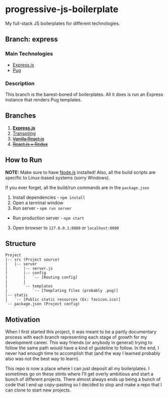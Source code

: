 # progressive-js-boilerplate

My full-stack JS boilerplates for different technologies.

## Branch: express

### Main Technologies
- [Express.js](http://expressjs.com/)
- [Pug](https://github.com/pugjs/pug)

### Description
This branch is the barest-boned of boilerplates. All it does is run an Express
instance that renders Pug templates.

## Branches
1. **[Express.js](../../tree/express)**
2. [Transpiling](../../tree/transpiling)
3. ~~[Vanilla React.js](../../tree/react)~~
4. ~~[React.js + Redux](../../tree/reactredux)~~

## How to Run
**NOTE:** Make sure to have [Node.js](https://nodejs.org/en/) installed!
Also, all the build scripts are specific to Linux-based systems (sorry Windows).

If you ever forget, all the build/run commands are in the `package.json`

1. Install dependencies - `npm install`
2. Open a terminal window
3. Run server - `npm run server`
 * Run production server - `npm start`
3. Open browser to `127.0.0.1:8080` or `localhost:8080`

## Structure
```
Project
|-- src (Project source)
|   |-- server
|       |-- server.js
|       |-- config
|       |   `-- [Routing config]
|       |
|       `-- templates
|           `-- [Templating files (probably .pug)]
|-- static
|   `-- [Public static resources (Ex: favicon.ico)]
`-- package.json (Project config)
```

## Motivation
When I first started this project, it was meant to be a partly documentary
process with each branch representing each stage of growth for my development
career. This way friends (or anybody in general) trying to follow the same path
would have a kind of guideline to follow. In the end, I never had enough time to
accomplish that (and the way I learned probably also was not the best way to
learn). 

This repo is now a place where I can just deposit all my boilerplates. I
sometimes go on these stints where I'll get overly ambitious and start a bunch
of different projects. There almost always ends up being a bunch of code that I
end up copy-pasting so I decided to stop and make a  repo that I can clone to
start new projects.